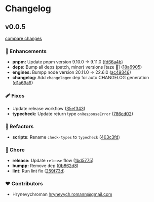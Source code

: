 # Changelog


## v0.0.5

[compare changes](https://github.com/romanhrynevych/vue-start/compare/v0.0.3...v0.0.5)

### 🚀 Enhancements

- **pnpm:** Update pnpm version 9.10.0 -> 9.11.0 ([fd66a4b](https://github.com/romanhrynevych/vue-start/commit/fd66a4b))
- **deps:** Bump all deps (patch, minor) versions [taze 🥦] ([18a6905](https://github.com/romanhrynevych/vue-start/commit/18a6905))
- **engines:** Bumpp node version 20.11.0 -> 22.6.0 ([ac49346](https://github.com/romanhrynevych/vue-start/commit/ac49346))
- **changelog:** Add `changelogen` dep for auto CHANGELOG generation ([d1a69a9](https://github.com/romanhrynevych/vue-start/commit/d1a69a9))

### 🩹 Fixes

- Update release workflow ([35ef343](https://github.com/romanhrynevych/vue-start/commit/35ef343))
- **typecheck:** Update return type `onResponseError` ([786cd02](https://github.com/romanhrynevych/vue-start/commit/786cd02))

### 💅 Refactors

- **scripts:** Rename `check-types` to `typecheck` ([403c3fd](https://github.com/romanhrynevych/vue-start/commit/403c3fd))

### 🏡 Chore

- **release:** Update `release` flow ([1bd5775](https://github.com/romanhrynevych/vue-start/commit/1bd5775))
- **bumpp:** Remove dep ([0b862d8](https://github.com/romanhrynevych/vue-start/commit/0b862d8))
- **lint:** Run lint fix ([259f73d](https://github.com/romanhrynevych/vue-start/commit/259f73d))

### ❤️ Contributors

- Hrynevychroman <hrynevych.romann@gmail.com>

